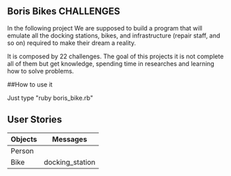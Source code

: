 ## Boris Bikes CHALLENGES

In the following project We are supposed to build a program that will emulate all the docking stations, bikes, and infrastructure (repair staff, and so on) required to make their dream a reality.

It is composed by 22 challenges.
The goal of this projects it is not complete all of them but get knowledge, spending time in researches and learning how to solve problems.

##How to use it

Just type "ruby boris_bike.rb"

## User Stories

|    Objects    |    Messages   |
| ------------- |:-------------:|
| Person        |               |
| Bike          |docking_station|
